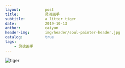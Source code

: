 ```yaml
---
layout:           post
title:            灵魂画手 
subtitle:         a litter tiger
date:             2019-10-13
anthor:           caiyun
header-img:       img/header/soul-painter-header.jpg
catalog:          true
tags:
    - 灵魂画手
---
```



![tiger](http://agcaiyun.compelcode.com/soulPainter-2019-10-13-tiger.jpg)